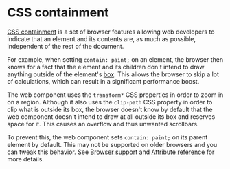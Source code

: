# CSS containment

[CSS containment](https://developer.mozilla.org/en-US/docs/Web/CSS/CSS_Containment)
is a set of browser features allowing web developers to indicate that an element
and its contents are, as much as possible, independent of the rest of the
document.

For example, when setting `contain: paint;` on an element, the browser then
knows for a fact that the element and its children don't intend to draw anything
outside of the element's
[box](https://developer.mozilla.org/en-US/docs/Learn/CSS/Building_blocks/The_box_model).
This allows the browser to skip a lot of calculations, which can result in a
significant performance boost.

The web component uses the `transform*` CSS properties in order to zoom in on a
region. Although it also uses the `clip-path` CSS property in order to clip what
is outside its box, the browser doesn't know by default that the web component
doesn't intend to draw at all outside its box and reserves space for it. This
causes an overflow and thus unwanted scrollbars.

To prevent this, the web component sets `contain: paint;` on its parent element
by default. This may not be supported on older browsers and you can tweak this
behavior. See [Browser support](browsers.md) and
[Attribute reference](attribute-ref) for more details.
